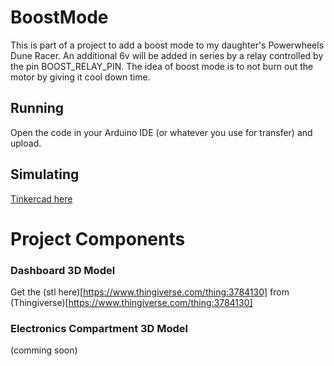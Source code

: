 # BoostMode
This is part of a project to add a boost mode to my daughter's Powerwheels Dune Racer.
An additional 6v will be added in series by a relay controlled by the pin BOOST_RELAY_PIN.
The idea of boost mode is to not burn out the motor by giving it cool down time.

## Running
Open the code in your Arduino IDE (or whatever you use for transfer) and upload.

## Simulating
[Tinkercad here](https://www.tinkercad.com/things/e17CCP4wUoT)

# Project Components

### Dashboard 3D Model
Get the (stl here)[https://www.thingiverse.com/thing:3784130] from (Thingiverse)[https://www.thingiverse.com/thing:3784130]

### Electronics Compartment 3D Model
(comming soon)
